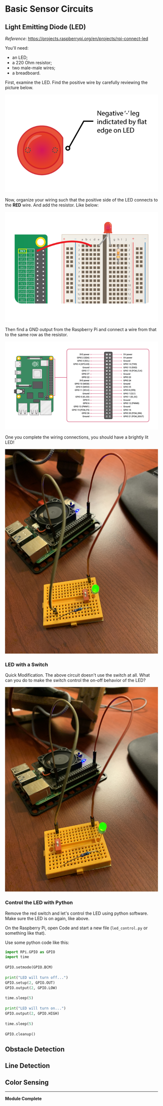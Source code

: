 # Basic Sensor Circuits

## Light Emitting Diode (LED)

_Reference_: https://projects.raspberrypi.org/en/projects/rpi-connect-led

You'll need:

* an LED;
* a 220 Ohm resistor;
* two male-male wires;
* a breadboard.

First, examine the LED. Find the positive wire by carefully reviewing the picture below.

![LED polarity](pics/LEDcloseup.png)

Now, organize your wiring such that the positive side of the LED connects to the **RED** wire. And add the resistor. Like below:

![breadboard final](pics/ground-missing.png)

Then find a GND output from the Raspberry Pi and connect a wire from that to the same row as the resistor.

![pinout](pics/rpi4_pinout.png)

One you complete the wiring connections, you should have a brightly lit LED!

![LED alight](pics/LED-alight.jpg)

### LED with a Switch

Quick Modification. The above circuit doesn't use the switch at all. What can you do to make the switch control the on-off behavior of the LED?

![with switch](pics/LED-with-switch.jpg)

### Control the LED with Python

Remove the red switch and let's control the LED using python software. Make sure the LED is on again, like above.

On the Raspberry Pi, open Code and start a new file (`led_control.py` or something like that).

Use some python code like this:

```python
import RPi.GPIO as GPIO
import time

GPIO.setmode(GPIO.BCM)

print("LED will turn off...")
GPIO.setup(2, GPIO.OUT)
GPIO.output(2, GPIO.LOW)

time.sleep(5)

print("LED will turn on...")
GPIO.output(2, GPIO.HIGH)

time.sleep(5)

GPIO.cleanup()
```

## Obstacle Detection


## Line Detection


## Color Sensing

---

**Module Complete**
